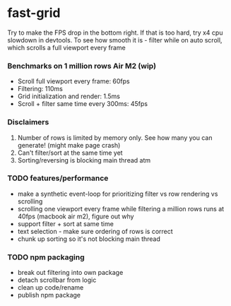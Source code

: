 # fast-grid

Try to make the FPS drop in the bottom right. If that is too hard, try x4 cpu slowdown in devtools. To see how smooth it is - filter while on auto scroll, which scrolls a full viewport every frame

### Benchmarks on 1 million rows Air M2 (wip)
- Scroll full viewport every frame:           60fps
- Filtering:                                  110ms
- Grid initialization and render:             1.5ms
- Scroll + filter same time every 300ms:      45fps

### Disclaimers
1) Number of rows is limited by memory only. See how many you can generate! (might make page crash)
2) Can't filter/sort at the same time yet
3) Sorting/reversing is blocking main thread atm

### TODO features/performance
- make a synthetic event-loop for prioritizing filter vs row rendering vs scrolling
- scrolling one viewport every frame while filtering a million rows runs at 40fps (macbook air m2), figure out why
- support filter + sort at same time
- text selection - make sure ordering of rows is correct
- chunk up sorting so it's not blocking main thread

### TODO npm packaging
- break out filtering into own package
- detach scrollbar from logic
- clean up code/rename
- publish npm package

